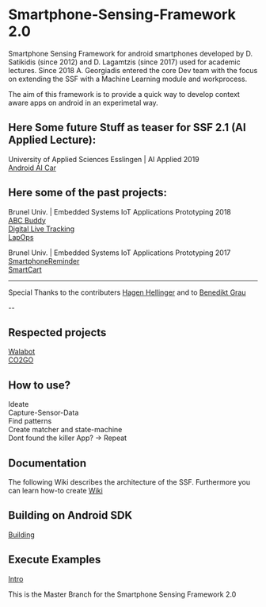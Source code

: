 
# Smartphone-Sensing-Framework 2.0

Smartphone Sensing Framework for android smartphones developed by D. Satikidis (since 2012) and D. Lagamtzis (since 2017) used for academic lectures. Since 2018 A. Georgiadis entered the core Dev team with the focus on extending the SSF with a Machine Learning module and workprocess.

The aim of this framework is to provide a quick way to develop context aware apps on android in an experimetal way.


## Here Some future Stuff as teaser for SSF 2.1 (AI Applied Lecture):
University of Applied Sciences Esslingen | AI Applied 2019<br>
[Android AI Car ](https://github.com/umadbro96/androidAICar)<br>

## Here some of the past projects:
Brunel Univ. | Embedded Systems IoT Applications Prototyping 2018<br>
[ABC Buddy](https://www.hackster.io/dcse-team-b/abc-buddy-a54c31)<br>
[Digital Live Tracking](https://www.hackster.io/dcse-team-c/digital-life-tracking-87e03f)<br>
[LapOps](https://www.hackster.io/dcse-team-d/lapops-638e1e)

Brunel Univ. | Embedded Systems IoT Applications Prototyping 2017<br>
[SmartphoneReminder](https://www.hackster.io/43563/smartphone-reminder-5fb580)<br>
[SmartCart](https://www.hackster.io/dcse-team-b/smart-cart-09155f)

---

Special Thanks to the contributers [Hagen Hellinger](https://github.com/bollefreshavocado)
and to [Benedikt Grau](https://github.com/supercrazyking)

--

## Respected projects
[Walabot](https://www.youtube.com/watch?v=CoWdmFFnMi0#action=share)<br>
[CO2GO](http://senseable.mit.edu/co2go/)

## How to use?<br>
  Ideate<br>
  Capture-Sensor-Data<br>
  Find patterns<br>
  Create matcher and state-machine<br>
  Dont found the killer App? -> Repeat<br>
 

 
## Documentation
The following Wiki describes the architecture of the SSF. Furthermore you can learn how-to 
create 
[Wiki](https://github.com/MrDio/Smartphone-Sensing-Framework/wiki/Systemoverview)

## Building on Android SDK
[Building](https://github.com/MrDio/Smartphone-Sensing-Framework/wiki/Building-with-Android-SDK)

## Execute Examples

[Intro](https://github.com/MrDio/Smartphone-Sensing-Framework/wiki/Execute-Example)


This is the Master Branch for the Smartphone Sensing Framework 2.0

